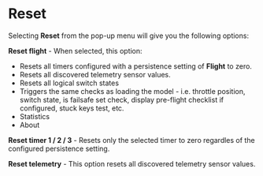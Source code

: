 # Reset

Selecting **Reset** from the pop-up menu will give you the following options:

**Reset flight** - When selected, this option:&#x20;

* Resets all timers configured with a persistence setting of **Flight** to zero.
* Resets all discovered telemetry sensor values.
* Resets all logical switch states
* Triggers the same checks as loading the model  - i.e. throttle position, switch state, is failsafe set check, display pre-flight checklist if configured, stuck keys test, etc.
* Statistics
* About

**Reset timer 1 / 2 / 3** - Resets only the selected timer to zero regardles of the configured persistence setting.

**Reset telemetry** - This option resets all discovered telemetry sensor values.
